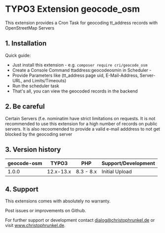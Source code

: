 # TYPO3 Extension geocode_osm

This extension provides a Cron Task for geocoding tt_address records with OpenStreetMap Servers

## 1. Installation

Quick guide:
- Just install this extension - e.g. `composer require cri/geocode_osm`
- Create a Console Command ttaddress:geocodeosmin in Scheduler - 
- Provide Parameters like (tt_address page uid, E-Mail-Address, Server-URL, and Limits/Timeouts)
- Run the scheduler task
- That's all, you can view the geocoded records in the backend

## 2. Be careful

Certain Servers (f.e. nominatim have strict limitations on requests. It is not recommended to use this extension for a high number of records on public servers.
It is also recoomended to provide a valid e-mail adddress to not get blocked by the geocoding server

## 3. Version history

| geocode-osm | TYPO3     | PHP       | Support/Development                            |
|-------------|-----------|-----------|------------------------------------------------|
| 1.0.0       | 12.x-13.x | 8.3 - 8.x | Initial Upload                                 |

## 4. Support

This extensions comes with absolutely no warranty. 

Post issues or improvements on Github.

For further support or development contact dialog@christophrunkel.de or visit www.christophrunkel.de.


